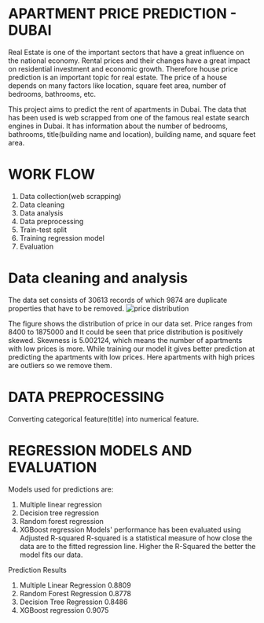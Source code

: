 # APARTMENT PRICE PREDICTION - DUBAI


Real Estate is one of the important sectors that have a great influence on the national economy. 
Rental prices and their changes have a great impact on residential investment and economic growth. 
Therefore house price prediction is an important topic for real estate. 
The price of a house depends on many factors like location, square feet area, number of bedrooms, bathrooms, etc.

This project aims to predict the rent of apartments in Dubai. 
The data that has been used is web scrapped from one of the famous real estate search engines in Dubai.
It has information about the number of bedrooms, bathrooms, title(building name and location), building name, and square feet area. 

# WORK FLOW

1. Data collection(web scrapping)
2. Data cleaning
3. Data analysis
4. Data preprocessing
5. Train-test split 
6. Training regression model
7. Evaluation

# Data cleaning and analysis

The data set consists of 30613 records of which 9874 are duplicate properties that have to be removed.
![price distribution](https://user-images.githubusercontent.com/35625908/165927176-e4e9f4d2-99f3-4106-8303-4f5a60c8dd20.png)




The figure shows the distribution of price in our data set. Price ranges from 8400 to 1875000 and It could be seen that price distribution is positively skewed. Skewness is 5.002124, which means the number of apartments with low prices is more. 
While training our model it gives better prediction at predicting the apartments with low prices. 
Here apartments with high prices are outliers so we remove them. 

# DATA PREPROCESSING
Converting categorical feature(title) into numerical feature.

# REGRESSION MODELS AND EVALUATION

Models used for predictions are:

1. Multiple linear regression
2. Decision tree regression
3. Random forest regression
4. XGBoost regression
Models' performance has been evaluated using Adjusted R-squared
R-squared is a statistical measure of how close the data are to the fitted regression line.
Higher the R-Squared the better the model fits our data.

Prediction Results
1.	Multiple Linear Regression	0.8809
2.	Random Forest Regression	0.8778
3.	Decision Tree Regression	0.8486
4.	XGBoost regression	0.9075
